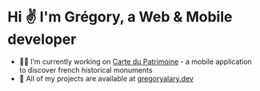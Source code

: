 # Hi ✌️ I'm Grégory, a Web & Mobile developer

- 👨‍💻 I’m currently working on [Carte du Patrimoine](https://carte-du-patrimoine.gregoryalary.dev) - a mobile application to discover french historical monuments
- 🔭 All of my projects are available at [gregoryalary.dev](https://gregoryalary.dev)
